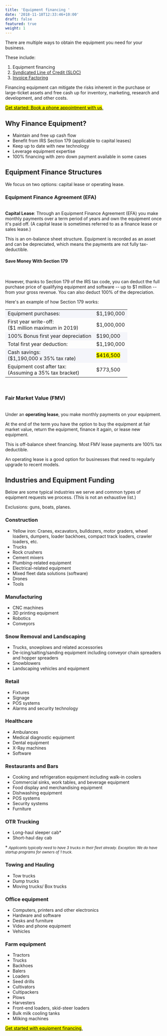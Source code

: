 ```yaml
---
title: 'Equipment financing '
date: '2018-11-18T12:33:46+10:00'
draft: false
featured: true
weight: 1
---
```

There are multiple ways to obtain the equipment you need for your business.

These include:

1. Equipment financing
2. [Syndicated Line of Credit (SLOC)](/services/sloc)
3. [Invoice Factoring](/services/invoice-factoring)

Financing equipment can mitigate the risks inherent in the purchase or large-ticket assets and free cash up for inventory, marketing, research and development, and other costs.

<!-- Calendly link widget begin -->

<link href="https://assets.calendly.com/assets/external/widget.css" rel="stylesheet">
<script src="https://assets.calendly.com/assets/external/widget.js" type="text/javascript"></script>
<a href="" onclick="Calendly.initPopupWidget({url: 'https://calendly.com/spearfish/consultation'});return false;"><mark>	Get started: Book a phone appointment with us</mark>.</a>
<!-- Calendly link widget end -->

## Why Finance Equipment?

* Maintain and free up cash flow
* Benefit from IRS Section 179 (applicable to capital leases)
* Keep up to date with new technology
* Leverage equipment expertise
* 100% financing with zero down payment available in some cases

## Equipment Finance Structures

We focus on two options: capital lease or operating lease. 

### Equipment Finance Agreement (EFA)

<br/><strong>Capital Lease</strong>: Through an Equipment Finance Agreement (EFA) you make monthly payments over a term period of years and own the equipment once it's paid off. (A capital lease is sometimes referred to as a finance lease or sales lease.) 

This is an on-balance sheet structure. Equipment is recorded as an asset and can be depreciated, which means the payments are not fully tax-deductible. 

#### Save Money With Section 179 
<br/>

However, thanks to Section 179 of the IRS tax code, you can deduct the full purchase price of qualifying equipment and software -- up to $1 million -- from your gross revenue. You can also deduct 100% of the depreciation. 

Here's an example of how Section 179 works:

<table>
  <tr>
    <td style="background-color: #f4f5fa">Equipment purchases:</td>
    <td style="background-color: #f4f5fa">$1,190,000</td>
  </tr>
  <tr>
    <td>First year write-off:<br>($1 million maximum in 2019)</td>
    <td>$1,000,000</td>
  </tr>
  <tr>
    <td style="background-color: #f4f5fa">100% Bonus first year depreciation</td>
    <td style="background-color: #f4f5fa">$190,000</td>
  </tr>
  <tr>
    <td>Total first year deduction:</td>
    <td>$1,190,000</td>
  </tr>
  <tr>
    <td style="background-color: #f4f5fa">Cash savings: <br>($1,190,000 x 35% tax rate)<br></td>
    <td style="background-color: #f4f5fa"><mark>$416,500</mark></td>
  </tr>
  <tr>
    <td>Equipment cost after tax: <br>(Assuming a 35% tax bracket)</td>
    <td>$773,500</mark></td>
  </tr>
</table><br/>

### Fair Market Value (FMV)

<br/>Under an <strong>operating lease</strong>, you make monthly payments on your equipment. 

At the end of the term you have the option to buy the equipment at fair market value, return the equipment, finance it again, or lease new equipment.

This is off-balance sheet financing. Most FMV lease payments are 100% tax deductible. 

An operating lease is a good option for businesses that need to regularly upgrade to recent models. 

## Industries and Equipment Funding

Below are some typical industries we serve and common types of equipment requests we process. (This is not an exhaustive list.) 

Exclusions: guns, boats, planes.

### Construction

* Yellow iron: Cranes, excavators, bulldozers, motor graders, wheel loaders, dumpers, loader backhoes, compact track loaders, crawler loaders, etc.
* Trucks
* Rock crushers
* Cement mixers
* Plumbing-related equipment
* Electrical-related equipment 
* Mixed fleet data solutions (software)
* Drones
* Tools

### Manufacturing

* CNC machines
* 3D printing equipment
* Robotics
* Conveyors

### Snow Removal and Landscaping

* Trucks, snowplows and related accessories
* De-icing/salting/sanding equipment including conveyor chain spreaders and hopper spreaders
* Snowblowers
* Landscaping vehicles and equipment

### Retail

* Fixtures
* Signage
* POS systems
* Alarms and security technology

### Healthcare

* Ambulances
* Medical diagnostic equipment
* Dental equipment
* X-Ray machines
* Software

### Restaurants and Bars

* Cooking and refrigeration equipment including walk-in coolers
* Commercial sinks, work tables, and beverage equipment
* Food display and merchandising equipment
* Dishwashing equipment
* POS systems
* Security systems
* Furniture

### OTR Trucking

* Long-haul sleeper cab*
* Short-haul day cab

\* <small>_Applicants typically need to have 3 trucks in their fleet already. Exception: We do have startup programs for owners of 1 truck._</small>

### Towing and Hauling

* Tow trucks
* Dump trucks
* Moving trucks/ Box trucks

### Office equipment

* Computers, printers and other electronics
* Hardware and software
* Desks and furniture
* Video and phone equipment
* Vehicles

### Farm equipment

* Tractors
* Trucks
* Backhoes
* Balers
* Loaders
* Seed drills
* Cultivators
* Cultipackers
* Plows
* Harvesters
* Front-end loaders, skid-steer loaders
* Bulk milk cooling tanks
* Milking machines

<!-- Calendly link widget begin -->

<link href="https://assets.calendly.com/assets/external/widget.css" rel="stylesheet">
<script src="https://assets.calendly.com/assets/external/widget.js" type="text/javascript"></script>
<a href="" onclick="Calendly.initPopupWidget({url: 'https://calendly.com/spearfish/consultation'});return false;"><mark>Get started with equipment financing</mark>.</a>
<!-- Calendly link widget end -->
